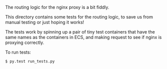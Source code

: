 The routing logic for the nginx proxy is a bit fiddly.

This directory contains some tests for the routing logic, to save us from manual testing or just hoping it works!

The tests work by spinning up a pair of tiny test containers that have the same names as the containers in ECS, and making request to see if nginx is proxying correctly.

To run tests:

```console
$ py.test run_tests.py
```

